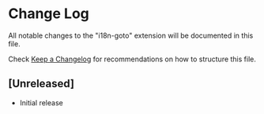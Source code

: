 # Change Log

All notable changes to the "i18n-goto" extension will be documented in this file.

Check [Keep a Changelog](http://keepachangelog.com/) for recommendations on how to structure this file.

## [Unreleased]

- Initial release
